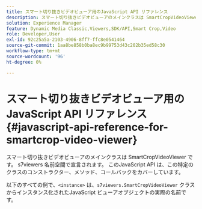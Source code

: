```yaml
---
title: スマート切り抜きビデオビューア用のJavaScript API リファレンス
description: スマート切り抜きビデオビューアのメインクラスは SmartCropVideoViewer です。 s7viewers 名前空間で宣言されます。 このJavaScript API は、この特定のクラスのコンストラクター、メソッド、コールバックをカバーしています。
solution: Experience Manager
feature: Dynamic Media Classic,Viewers,SDK/API,Smart Crop,Video
role: Developer,User
exl-id: 92c25a5a-2103-4906-8ff7-ffc8e0541464
source-git-commit: 1aa8be858b0ba8ec9b99753d43c202b35ed58c30
workflow-type: tm+mt
source-wordcount: '96'
ht-degree: 0%

---
```


# スマート切り抜きビデオビューア用のJavaScript API リファレンス{#javascript-api-reference-for-smartcrop-video-viewer}

スマート切り抜きビデオビューアのメインクラスは SmartCropVideoViewer です。 s7viewers 名前空間で宣言されます。 このJavaScript API は、この特定のクラスのコンストラクター、メソッド、コールバックをカバーしています。

以下のすべての例で、`<instance>` は、`s7viewers.SmartCropVideoViewer` クラスからインスタンス化されたJavaScript ビューアオブジェクトの実際の名前です。
